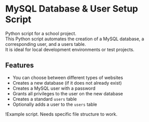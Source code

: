 # MySQL Database & User Setup Script

Python script for a school project.  
This Python script automates the creation of a MySQL database, a corresponding user, and a users table.  
It is ideal for local development environments or test projects.

## Features
- You can choose between different types of websites
- Creates a new database (if it does not already exist)
- Creates a MySQL user with a password
- Grants all privileges to the user on the new database
- Creates a standard `users` table
- Optionally adds a user to the `users` table

!Example script. Needs specific file structure to work.

```bash
